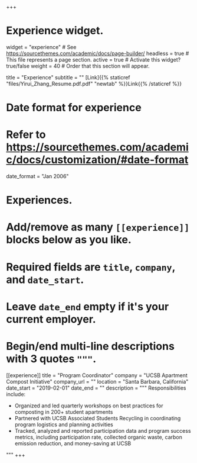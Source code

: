 +++
# Experience widget.
widget = "experience"  # See https://sourcethemes.com/academic/docs/page-builder/
headless = true  # This file represents a page section.
active = true  # Activate this widget? true/false
weight = 40  # Order that this section will appear.

title = "Experience"
subtitle = ""
[Link]{{% staticref "files/Yirui_Zhang_Resume.pdf.pdf" "newtab" %}}Link{{% /staticref %}}

# Date format for experience
#   Refer to https://sourcethemes.com/academic/docs/customization/#date-format
date_format = "Jan 2006"

# Experiences.
#   Add/remove as many `[[experience]]` blocks below as you like.
#   Required fields are `title`, `company`, and `date_start`.
#   Leave `date_end` empty if it's your current employer.
#   Begin/end multi-line descriptions with 3 quotes `"""`.
[[experience]]
  title = "Program Coordinator"
  company = "UCSB Apartment Compost Initiative"
  company_url = ""
  location = "Santa Barbara, California"
  date_start = "2019-02-01"
  date_end = ""
  description = """
  Responsibilities include:
  
*	Organized and led quarterly workshops on best practices for composting in 200+ student apartments 
*	Partnered with UCSB Associated Students Recycling in coordinating program logistics and planning activities
*	Tracked, analyzed and reported participation data and program success metrics, including participation rate, collected organic waste, carbon emission reduction, and money-saving at UCSB

  """
+++
